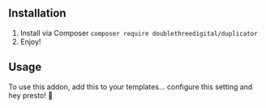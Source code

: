 ## Installation

1. Install via Composer `composer require doublethreedigital/duplicator`
2. Enjoy!

## Usage

To use this addon, add this to your templates... configure this setting and hey presto! 🚀
